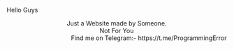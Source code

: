 
Hello Guys


<center>Just a Website made by Someone.</center>
<center>Not For You</center>



<div style="float: right;">
  Find me on Telegram:- https://t.me/ProgrammingError
</div>
